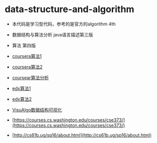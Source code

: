 # data-structure-and-algorithm


* 本代码是学习型代码，参考的是官方的algorithm 4th

- 数据结构与算法分析 java语言描述第三版

- 算法 第四版 

- [coursera算法1](https://www.coursera.org/course/algs4partI)


- [coursera算法2](https://www.coursera.org/course/algs4partII)


- [coursear算法分析](https://www.coursera.org/course/aofa)


- [edx算法1](https://www.edx.org/course/shu-ju-jie-gou-yu-suan-fa-di-yi-bu-fen-pekingx-04830050x)


- [edx算法2](https://www.edx.org/course/shu-ju-jie-gou-yu-suan-fa-di-er-bu-fen-pekingx-04830050-2x)


- [VisuAlgo数据结构可视化](http://zh.visualgo.net/)


- [https://courses.cs.washington.edu/courses/cse373/](https://courses.cs.washington.edu/courses/cse373/)


- [http://cs61b.ug/sp16/about.html](http://cs61b.ug/sp16/about.html)
